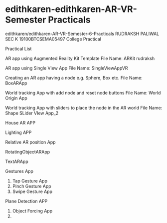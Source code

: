 # edithkaren-edithkaren-AR-VR-Semester  Practicals
edithkaren/edithkaren-AR-VR-Semester-6-Practicals
RUDRAKSH PALIWAL SEC K 19100BTCSEMA05497 
College Practical

Practical List

AR app using Augmented Reality Kit Template
File Name: ARKit rudraksh

AR app using Single View App
File Name: SingleViewAppVR

Creating an AR app having a node e.g. Sphere, Box etc.
File Name: BoxARApp

World tracking App with add node and reset node buttons
File Name: World Origin App

World tracking App with sliders to place the node in the AR world
File Name: Shape SLider VIew App_2  

 House AR APP 
 
 Lighting APP 
 
 Relative AR position App 
 
 RotatingObjectARApp
 
 TextARApp 
 
 Gestures App  
 1. Tap Gesture App 
 2. Pinch Gesture App 
 3. Swipe Gesture App 
 
 
 Plane Detection APP 
  1. Object Forcing App 
  2. 
 
 



